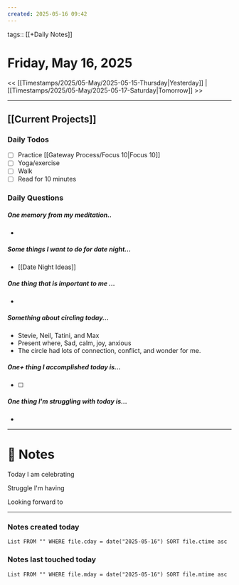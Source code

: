 ```yaml
---
created: 2025-05-16 09:42
---
```

tags:: [[+Daily Notes]]

# Friday, May 16, 2025

<< [[Timestamps/2025/05-May/2025-05-15-Thursday|Yesterday]] | [[Timestamps/2025/05-May/2025-05-17-Saturday|Tomorrow]] >>

---

## [[Current Projects]]
### Daily Todos

- [ ] Practice [[Gateway Process/Focus 10|Focus 10]]
- [ ] Yoga/exercise
- [ ] Walk 
- [ ] Read for 10 minutes 
### Daily Questions

#####  One memory from my meditation..  
- 
##### Some things I want to do for date night...
- [[Date Night Ideas]]
##### One thing that is important to me ...
- 
##### Something about circling today...  
- Stevie, Neil, Tatini, and Max
- Present where, Sad, calm, joy, anxious
- The circle had lots of connection, conflict, and wonder for me. 
##### One+ thing I accomplished today is...
- [ ] 
##### One thing I'm struggling with today is...
- 

---
# 📝 Notes
Today I am celebrating 

Struggle I'm having 

Looking forward to 

---
### Notes created today
```dataview
List FROM "" WHERE file.cday = date("2025-05-16") SORT file.ctime asc
```

### Notes last touched today
```dataview
List FROM "" WHERE file.mday = date("2025-05-16") SORT file.mtime asc
```
